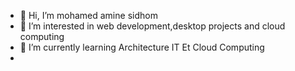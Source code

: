 - 👋 Hi, I’m mohamed amine sidhom
- 👀 I’m interested in web development,desktop projects and cloud computing 
- 🌱 I’m currently learning Architecture IT Et Cloud Computing 
- 

<!---
amine00366/amine00366 is a ✨ special ✨ repository because its `README.md` (this file) appears on your GitHub profile.
You can click the Preview link to take a look at your changes.
--->
